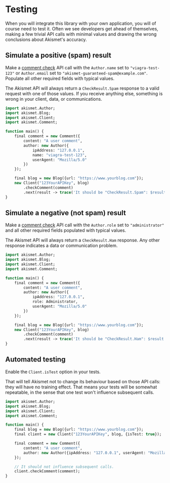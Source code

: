 # Testing
When you will integrate this library with your own application, you will of course need to test it.
Often we see developers get ahead of themselves, making a few trivial API calls with minimal values
and drawing the wrong conclusions about Akismet's accuracy.

## Simulate a positive (spam) result
Make a [comment check](features/comment_check.md) API call with the `Author.name` set to `"viagra-test-123"`
or `Author.email` set to `"akismet-guaranteed-spam@example.com"`. Populate all other required fields with typical values.

The Akismet API will always return a `CheckResult.Spam` response to a valid request with one of those values.
If you receive anything else, something is wrong in your client, data, or communications.

```haxe
import akismet.Author;
import akismet.Blog;
import akismet.Client;
import akismet.Comment;

function main() {
	final comment = new Comment({
		content: "A user comment",
		author: new Author({
			ipAddress: "127.0.0.1",
			name: "viagra-test-123",
			userAgent: "Mozilla/5.0"
		})
	});

	final blog = new Blog({url: "https://www.yourblog.com"});
	new Client("123YourAPIKey", blog)
		.checkComment(comment)
		.next(result -> trace('It should be "CheckResult.Spam": $result'));
}
```

## Simulate a negative (not spam) result
Make a [comment check](features/comment_check.md) API call with the `Author.role` set to `"administrator"`
and all other required fields populated with typical values.

The Akismet API will always return a `CheckResult.Ham` response. Any other response indicates a data or communication problem.

```haxe
import akismet.Author;
import akismet.Blog;
import akismet.Client;
import akismet.Comment;

function main() {
	final comment = new Comment({
		content: "A user comment",
		author: new Author({
			ipAddress: "127.0.0.1",
			role: Administrator,
			userAgent: "Mozilla/5.0"
		})
	});

	final blog = new Blog({url: "https://www.yourblog.com"});
	new Client("123YourAPIKey", blog)
		.checkComment(comment)
		.next(result -> trace('It should be "CheckResult.Ham": $result'));
}
```

## Automated testing
Enable the `Client.isTest` option in your tests.

That will tell Akismet not to change its behaviour based on those API calls: they will have no training effect.
That means your tests will be somewhat repeatable, in the sense that one test won't influence subsequent calls.

```haxe
import akismet.Author;
import akismet.Blog;
import akismet.Client;
import akismet.Comment;

function main() {
	final blog = new Blog({url: "https://www.yourblog.com"});
	final client = new Client("123YourAPIKey", blog, {isTest: true});

	final comment = new Comment({
		content: "A user comment",
		author: new Author({ipAddress: "127.0.0.1", userAgent: "Mozilla/5.0"})
	});

	// It should not influence subsequent calls.
	client.checkComment(comment);
}
```
